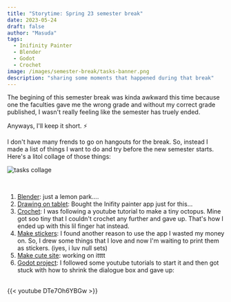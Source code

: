 ```yaml
---
title: "Storytime: Spring 23 semester break"
date: 2023-05-24
draft: false
author: "Masuda"
tags:
  - Inifinity Painter
  - Blender
  - Godot
  - Crochet
image: /images/semester-break/tasks-banner.png
description: "sharing some moments that happened during that break"
---
```


The begining of this semester break was kinda awkward this time because one the faculties gave me the wrong grade and without my correct grade published, I wasn't really feeling like the semester has truely ended. 

Anyways, I'll keep it short. :zap: 

I don't have many frends to go on hangouts for the break. So, instead I made a list of things I want to do and try before the new semester starts. Here's a litol collage of those things:

![tasks collage](/images/semester-break/tasks-done.png)

<br>

1. <u>Blender</u>: just a lemon park....
2. <u>Drawing on tablet</u>: Bought the Inifity painter app just for this...
3. <u>Crochet</u>: I was following a youtube tutorial to make a tiny octopus. Mine got soo tiny that I couldn't crochet any further and gave up. That's how I ended up with this lil finger hat instead.
4. <u>Make stickers</u>: I found another reason to use the app I wasted my money on. So, I drew some things that I love and now I'm waiting to print them as stickers. (iyes, i luv null sets)
5. <u>Make cute site</u>: working on itttt
6. <u>Godot project</u>: I followed some youtube tutorials to start it and then got stuck with how to shrink the dialogue box and gave up:


<br>
{{< youtube DTe7Oh6YBGw >}}
<br>

